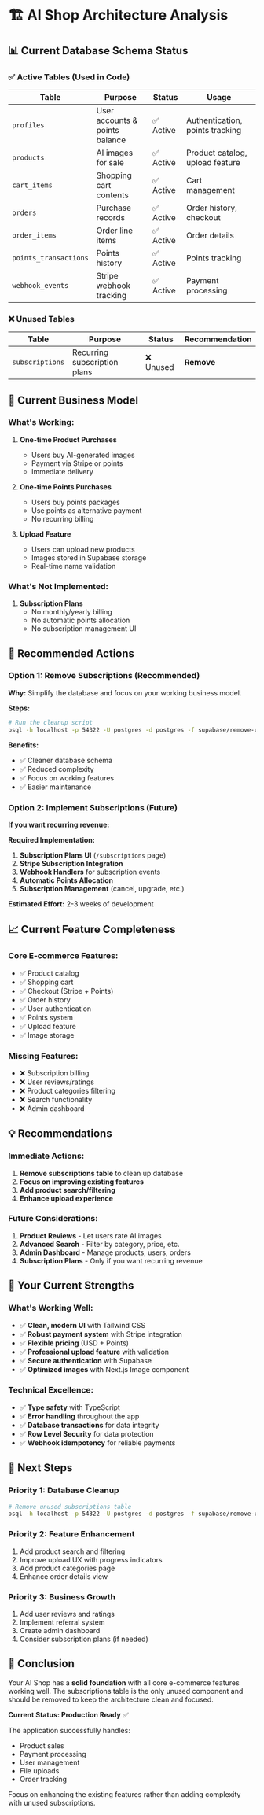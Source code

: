 # 🏗️ AI Shop Architecture Analysis

## 📊 **Current Database Schema Status**

### ✅ **Active Tables (Used in Code)**

| Table                 | Purpose                        | Status    | Usage                           |
| --------------------- | ------------------------------ | --------- | ------------------------------- |
| `profiles`            | User accounts & points balance | ✅ Active | Authentication, points tracking |
| `products`            | AI images for sale             | ✅ Active | Product catalog, upload feature |
| `cart_items`          | Shopping cart contents         | ✅ Active | Cart management                 |
| `orders`              | Purchase records               | ✅ Active | Order history, checkout         |
| `order_items`         | Order line items               | ✅ Active | Order details                   |
| `points_transactions` | Points history                 | ✅ Active | Points tracking                 |
| `webhook_events`      | Stripe webhook tracking        | ✅ Active | Payment processing              |

### ❌ **Unused Tables**

| Table           | Purpose                      | Status    | Recommendation |
| --------------- | ---------------------------- | --------- | -------------- |
| `subscriptions` | Recurring subscription plans | ❌ Unused | **Remove**     |

## 🎯 **Current Business Model**

### **What's Working:**

1. **One-time Product Purchases**

   - Users buy AI-generated images
   - Payment via Stripe or points
   - Immediate delivery

2. **One-time Points Purchases**

   - Users buy points packages
   - Use points as alternative payment
   - No recurring billing

3. **Upload Feature**
   - Users can upload new products
   - Images stored in Supabase storage
   - Real-time name validation

### **What's Not Implemented:**

1. **Subscription Plans**
   - No monthly/yearly billing
   - No automatic points allocation
   - No subscription management UI

## 🔧 **Recommended Actions**

### **Option 1: Remove Subscriptions (Recommended)**

**Why:** Simplify the database and focus on your working business model.

**Steps:**

```bash
# Run the cleanup script
psql -h localhost -p 54322 -U postgres -d postgres -f supabase/remove-unused-subscriptions.sql
```

**Benefits:**

- ✅ Cleaner database schema
- ✅ Reduced complexity
- ✅ Focus on working features
- ✅ Easier maintenance

### **Option 2: Implement Subscriptions (Future)**

**If you want recurring revenue:**

**Required Implementation:**

1. **Subscription Plans UI** (`/subscriptions` page)
2. **Stripe Subscription Integration**
3. **Webhook Handlers** for subscription events
4. **Automatic Points Allocation**
5. **Subscription Management** (cancel, upgrade, etc.)

**Estimated Effort:** 2-3 weeks of development

## 📈 **Current Feature Completeness**

### **Core E-commerce Features:**

- ✅ Product catalog
- ✅ Shopping cart
- ✅ Checkout (Stripe + Points)
- ✅ Order history
- ✅ User authentication
- ✅ Points system
- ✅ Upload feature
- ✅ Image storage

### **Missing Features:**

- ❌ Subscription billing
- ❌ User reviews/ratings
- ❌ Product categories filtering
- ❌ Search functionality
- ❌ Admin dashboard

## 💡 **Recommendations**

### **Immediate Actions:**

1. **Remove subscriptions table** to clean up database
2. **Focus on improving existing features**
3. **Add product search/filtering**
4. **Enhance upload experience**

### **Future Considerations:**

1. **Product Reviews** - Let users rate AI images
2. **Advanced Search** - Filter by category, price, etc.
3. **Admin Dashboard** - Manage products, users, orders
4. **Subscription Plans** - Only if you want recurring revenue

## 🎨 **Your Current Strengths**

### **What's Working Well:**

- ✅ **Clean, modern UI** with Tailwind CSS
- ✅ **Robust payment system** with Stripe integration
- ✅ **Flexible pricing** (USD + Points)
- ✅ **Professional upload feature** with validation
- ✅ **Secure authentication** with Supabase
- ✅ **Optimized images** with Next.js Image component

### **Technical Excellence:**

- ✅ **Type safety** with TypeScript
- ✅ **Error handling** throughout the app
- ✅ **Database transactions** for data integrity
- ✅ **Row Level Security** for data protection
- ✅ **Webhook idempotency** for reliable payments

## 🚀 **Next Steps**

### **Priority 1: Database Cleanup**

```bash
# Remove unused subscriptions table
psql -h localhost -p 54322 -U postgres -d postgres -f supabase/remove-unused-subscriptions.sql
```

### **Priority 2: Feature Enhancement**

1. Add product search and filtering
2. Improve upload UX with progress indicators
3. Add product categories page
4. Enhance order details view

### **Priority 3: Business Growth**

1. Add user reviews and ratings
2. Implement referral system
3. Create admin dashboard
4. Consider subscription plans (if needed)

## 📝 **Conclusion**

Your AI Shop has a **solid foundation** with all core e-commerce features working well. The subscriptions table is the only unused component and should be removed to keep the architecture clean and focused.

**Current Status: Production Ready** ✅

The application successfully handles:

- Product sales
- Payment processing
- User management
- File uploads
- Order tracking

Focus on enhancing the existing features rather than adding complexity with unused subscriptions.
